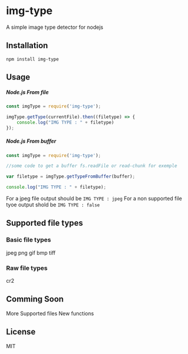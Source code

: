 # img-type
A simple image type detector for nodejs

## Installation
`npm install img-type`

## Usage

##### Node.js From file
```js
const imgType = require('img-type');

imgType.getType(currentFile).then((filetype) => {
    console.log("IMG TYPE : " + filetype)
});
```

##### Node.js From buffer
```js
const imgType = require('img-type');

//some code to get a buffer fs.readFile or read-chunk for exemple

var filetype = imgType.getTypeFromBuffer(buffer);

console.log("IMG TYPE : " + filetype);
```

For a jpeg file output should be `IMG TYPE : jpeg`
For a non supported file tyoe output shold be `IMG TYPE : false`

## Supported file types

### Basic file types
jpeg
png
gif
bmp
tiff

### Raw file types
cr2

## Comming Soon
More Supported files
New functions

## License

MIT